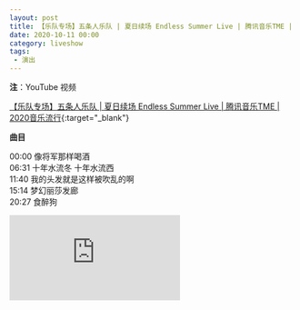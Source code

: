 ```yaml
---
layout: post
title: 【乐队专场】五条人乐队 | 夏日续场 Endless Summer Live | 腾讯音乐TME | 2020音乐流行
date: 2020-10-11 00:00
category: liveshow
tags:
 - 演出
---
```

**注**：YouTube 视频

[【乐队专场】五条人乐队 \| 夏日续场 Endless Summer Live \| 腾讯音乐TME \| 2020音乐流行](https://www.youtube.com/watch?v=iBhUDUACvr0){:target="_blank"}

**曲目**

00:00 像将军那样喝酒  
06:31 十年水流冬 十年水流西  
11:40 我的头发就是这样被吹乱的啊  
15:14 梦幻丽莎发廊  
20:27 食醉狗

<div class="iframe-container"><iframe class="responsive-iframe" src="https://www.youtube.com/embed/iBhUDUACvr0" frameborder="no" allowfullscreen="true"></iframe></div>
